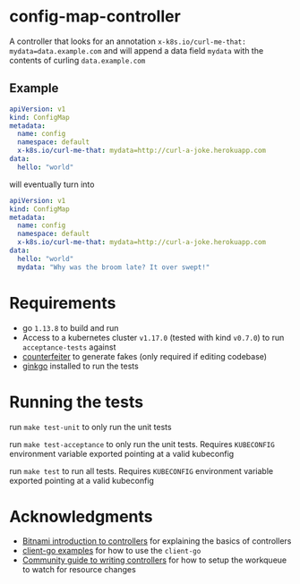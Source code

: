 # config-map-controller

A controller that looks for an annotation `x-k8s.io/curl-me-that: mydata=data.example.com` and will append a data field `mydata` with the contents of curling `data.example.com`

## Example
```yaml
apiVersion: v1
kind: ConfigMap
metadata:
  name: config
  namespace: default
  x-k8s.io/curl-me-that: mydata=http://curl-a-joke.herokuapp.com
data:
  hello: "world"
```
will eventually turn into 
```yaml
apiVersion: v1
kind: ConfigMap
metadata:
  name: config
  namespace: default
  x-k8s.io/curl-me-that: mydata=http://curl-a-joke.herokuapp.com
data:
  hello: "world"
  mydata: "Why was the broom late? It over swept!"
```

# Requirements
- go `1.13.8` to build and run
- Access to a kubernetes cluster `v1.17.0` (tested with kind `v0.7.0`) to run `acceptance-tests` against
- [counterfeiter](https://github.com/maxbrunsfeld/counterfeiter) to generate fakes (only required if editing codebase)
- [ginkgo](https://onsi.github.io/ginkgo/) installed to run the tests

# Running the tests

run `make test-unit` to only run the unit tests

run `make test-acceptance` to only run the unit tests. Requires `KUBECONFIG` environment 
variable exported pointing at a valid kubeconfig

run `make test` to run all tests. Requires `KUBECONFIG` environment 
variable exported pointing at a valid kubeconfig
 
#  

# Acknowledgments
- [Bitnami introduction to controllers](https://engineering.bitnami.com/articles/a-deep-dive-into-kubernetes-controllers.html) for explaining the basics of controllers
- [client-go examples](https://github.com/kubernetes/client-go/blob/master/examples/) for how to use the `client-go`
- [Community guide to writing controllers](https://github.com/kubernetes/community/blob/master/contributors/devel/sig-api-machinery/controllers.md) for how to setup the workqueue to watch for resource changes


